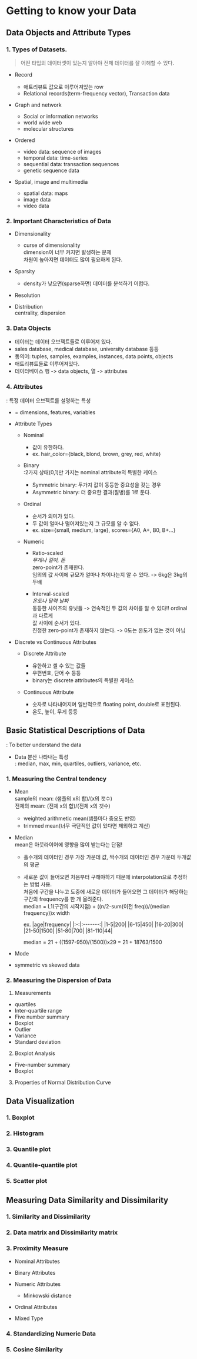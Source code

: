 # Getting to know your Data  

## Data Objects and Attribute Types  

### 1. Types of Datasets.  
> 어떤 타입의 데이터셋이 있는지 알아야 전체 데이터를 잘 이해할 수 있다.  

- Record  
  - 애트리뷰트 값으로 이루어져있는 row  
  - Relational records(term-frequency vector), Transaction data  
  
- Graph and network   
  - Social or information networks  
  - world wide web  
  - molecular structures  
  
- Ordered  
  - video data: sequence of images  
  - temporal data: time-series  
  - sequential data: transaction sequences  
  - genetic sequence data  
  
- Spatial, image and multimedia  
  - spatial data: maps  
  - image data  
  - video data  

### 2. Important Characteristics of Data  

- Dimensionality  
  - curse of dimensionality  
    dimension이 너무 커지면 발생하는 문제  
    차원이 높아지면 데이터도 많이 필요하게 된다.  
    
- Sparsity  
  - density가 낮으면(sparse하면) 데이터를 분석하기 어렵다.  
  
- Resolution  
  
- Distribution  
  centrality, dispersion  

### 3. Data Objects  

- 데이터는 데이터 오브젝트들로 이루어져 있다.  
- sales database, medical database, university database 등등  
- 동의어: tuples, samples, examples, instances, data points, objects  
- 애트리뷰트들로 이루어져있다.    
- 데이터베이스 행 -> data objects, 열 -> attributes  
  
  
### 4. Attributes  
: 특정 데이터 오브젝트를 설명하는 특성  

- = dimensions, features, variables  
  

- Attribute Types
  - Nominal  
    - 값이 유한하다.  
    - ex. hair_color={black, blond, brown, grey, red, white}  
    
  - Binary  
    :2가지 상태(0,1)만 가지는 nominal attribute의 특별한 케이스  
    - Symmetric binary: 두가지 값이 동등한 중요성을 갖는 경우  
    - Asymmetric binary: 더 중요한 결과(질병)를 1로 둔다.  
    
  - Ordinal  
    - 순서가 의미가 있다.  
    - 두 값이 얼마나 떨어져있는지 그 규모를 알 수 없다.  
    - ex. size={small, medium, large}, scores={A0, A+, B0, B+...}  
    
  - Numeric  
    - Ratio-scaled  
      *무게나 길이, 돈*  
      zero-point가 존재한다.  
      임의의 값 사이에 규모가 얼마나 차이나는지 알 수 있다. -> 6kg은 3kg의 두배  
      
    - Interval-scaled   
      *온도나 달력 날짜*  
      동등한 사이즈의 유닛들 -> 연속적인 두 값의 차이를 알 수 있다!! ordinal과 다르게    
      값 사이에 순서가 있다.  
      진정한 zero-point가 존재하지 않는다. -> 0도는 온도가 없는 것이 아님   

- Discrete vs Continuous Attributes  

  - Discrete Attribute  
    - 유한하고 셀 수 있는 값들  
    - 우편번호, 단어 수 등등  
    - binary는 discrete attributes의 특별한 케이스  
     
  - Continuous Attribute  
    - 숫자로 나타내어지며 일반적으로 floating point, double로 표현된다.  
    - 온도, 높이, 무게 등등  
    
      
  
## Basic Statistical Descriptions of Data  
: To better understand the data  

- Data 분산 나타내는 특성  
  : median, max, min, quartiles, outliers, variance, etc.  
  
### 1. Measuring the Central tendency  
- Mean  
  sample의 mean: (샘플의 x의 합)/(x의 갯수)  
  전체의 mean: (전체 x의 합)/(전체 x의 갯수)  
  - weighted arithmetic mean(샘플마다 중요도 반영)  
  - trimmed mean(너무 극단적인 값이 있다면 제외하고 계산)  
  
- Median  
  mean은 아웃라이어에 영향을 많이 받는다는 단점!  
  
  - 홀수개의 데이터인 경우 가장 가운데 값, 짝수개의 데이터인 경우 가운데 두개값의 평균  
  - 새로운 값이 들어오면 처음부터 구해야하기 때문에 interpolation으로 추정하는 방법 사용.  
    처음에 구간을 나누고 도중에 새로운 데이터가 들어오면 그 데이터가 해당하는 구간의 frequency를 한 개 올려준다.  
    median = L1(구간의 시작지점) + ((n/2-sum(이전 freq))/(median frequency))x width  
    
    ex. 
    |age|frequency|
    |:-:|:-------:|
    |1-5|200|
    |6-15|450|
    |16-20|300|
    |21-50|1500|
    |51-80|700|
    |81-110|44|
    
    median = 21 + ((1597-950)/(1500))x29 = 21 + 18763/1500  
    
    
- Mode  

- symmetric vs skewed data  


### 2. Measuring the Dispersion of Data  

1) Measurements    
- quartiles  
- Inter-quartile range  
- Five number summary  
- Boxplot  
- Outlier  
- Variance  
- Standard deviation  

2) Boxplot Analysis  
- Five-number summary  
- Boxplot  

3) Properties of Normal Distribution Curve  



## Data Visualization  

### 1. Boxplot  
### 2. Histogram  
### 3. Quantile plot  
### 4. Quantile-quantile plot  
### 5. Scatter plot  


## Measuring Data Similarity and Dissimilarity  

### 1. Similarity and Dissimilarity  

### 2. Data matrix and Dissimilarity matrix  

### 3. Proximity Measure  

  - Nominal Attributes  
  
  - Binary Attributes  
  
  - Numeric Attributes  
    
    - Minkowski distance  
    
  - Ordinal Attributes  
  
  - Mixed Type  
  
  
### 4. Standardizing Numeric Data    


### 5. Cosine Similarity  




